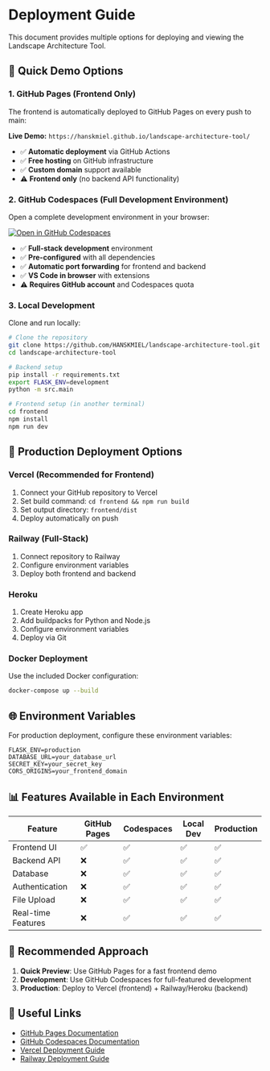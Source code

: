 # Deployment Guide

This document provides multiple options for deploying and viewing the Landscape Architecture Tool.

## 🚀 Quick Demo Options

### 1. GitHub Pages (Frontend Only)
The frontend is automatically deployed to GitHub Pages on every push to main:

**Live Demo:** `https://hanskmiel.github.io/landscape-architecture-tool/`

- ✅ **Automatic deployment** via GitHub Actions
- ✅ **Free hosting** on GitHub infrastructure  
- ✅ **Custom domain** support available
- ⚠️ **Frontend only** (no backend API functionality)

### 2. GitHub Codespaces (Full Development Environment)
Open a complete development environment in your browser:

[![Open in GitHub Codespaces](https://github.com/codespaces/badge.svg)](https://codespaces.new/HANSKMIEL/landscape-architecture-tool)

- ✅ **Full-stack development** environment
- ✅ **Pre-configured** with all dependencies
- ✅ **Automatic port forwarding** for frontend and backend
- ✅ **VS Code in browser** with extensions
- ⚠️ **Requires GitHub account** and Codespaces quota

### 3. Local Development
Clone and run locally:

```bash
# Clone the repository
git clone https://github.com/HANSKMIEL/landscape-architecture-tool.git
cd landscape-architecture-tool

# Backend setup
pip install -r requirements.txt
export FLASK_ENV=development
python -m src.main

# Frontend setup (in another terminal)
cd frontend
npm install
npm run dev
```

## 🔧 Production Deployment Options

### Vercel (Recommended for Frontend)
1. Connect your GitHub repository to Vercel
2. Set build command: `cd frontend && npm run build`
3. Set output directory: `frontend/dist`
4. Deploy automatically on push

### Railway (Full-Stack)
1. Connect repository to Railway
2. Configure environment variables
3. Deploy both frontend and backend

### Heroku
1. Create Heroku app
2. Add buildpacks for Python and Node.js
3. Configure environment variables
4. Deploy via Git

### Docker Deployment
Use the included Docker configuration:

```bash
docker-compose up --build
```

## 🌐 Environment Variables

For production deployment, configure these environment variables:

```env
FLASK_ENV=production
DATABASE_URL=your_database_url
SECRET_KEY=your_secret_key
CORS_ORIGINS=your_frontend_domain
```

## 📊 Features Available in Each Environment

| Feature | GitHub Pages | Codespaces | Local Dev | Production |
|---------|-------------|------------|-----------|------------|
| Frontend UI | ✅ | ✅ | ✅ | ✅ |
| Backend API | ❌ | ✅ | ✅ | ✅ |
| Database | ❌ | ✅ | ✅ | ✅ |
| Authentication | ❌ | ✅ | ✅ | ✅ |
| File Upload | ❌ | ✅ | ✅ | ✅ |
| Real-time Features | ❌ | ✅ | ✅ | ✅ |

## 🎯 Recommended Approach

1. **Quick Preview**: Use GitHub Pages for a fast frontend demo
2. **Development**: Use GitHub Codespaces for full-featured development
3. **Production**: Deploy to Vercel (frontend) + Railway/Heroku (backend)

## 🔗 Useful Links

- [GitHub Pages Documentation](https://docs.github.com/en/pages)
- [GitHub Codespaces Documentation](https://docs.github.com/en/codespaces)
- [Vercel Deployment Guide](https://vercel.com/docs)
- [Railway Deployment Guide](https://docs.railway.app/)
